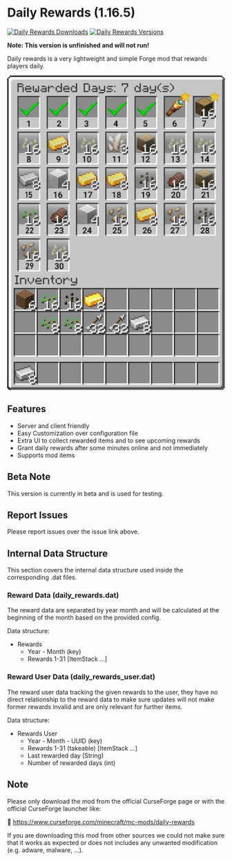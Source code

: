 # Daily Rewards (1.16.5)

[![Daily Rewards Downloads](http://cf.way2muchnoise.eu/full_628798_downloads.svg)](https://www.curseforge.com/minecraft/mc-mods/daily-rewards)
[![Daily Rewards Versions](http://cf.way2muchnoise.eu/versions/Minecraft_628798_all.svg)](https://www.curseforge.com/minecraft/mc-mods/daily-rewards)

**Note: This version is unfinished and will not run!**

Daily rewards is a very lightweight and simple Forge mod that rewards players daily.

![Daily Rewards Screenshot](examples/daily_rewards_screen.png)

## Features

- Server and client friendly
- Easy Customization over configuration file
- Extra UI to collect rewarded items and to see upcoming rewards
- Grant daily rewards after some minutes online and not immediately
- Supports mod items

## Beta Note

This version is currently in beta and is used for testing.

## Report Issues

Please report issues over the issue link above.

## Internal Data Structure

This section covers the internal data structure used inside the corresponding .dat files.

### Reward Data (daily_rewards.dat)

The reward data are separated by year month and will be calculated at the beginning of the month based on the provided config.

Data structure:

- Rewards
  - Year - Month (key)
  - Rewards 1-31 [ItemStack ...]

### Reward User Data (daily_rewards_user.dat)

The reward user data tracking the given rewards to the user, they have no direct relationship to the reward data to make sure updates will not make former rewards invalid and are only relevant for further items.

Data structure:

- Rewards User
  - Year - Month - UUID (key)
  - Rewards 1-31 (takeable) [ItemStack ...]
  - Last rewarded day (String)
  - Number of rewarded days (int)

## Note

Please only download the mod from the official CurseForge page or with the official CurseForge launcher like:

🚀 <https://www.curseforge.com/minecraft/mc-mods/daily-rewards>

If you are downloading this mod from other sources we could not make sure that it works as expected or does not includes any unwanted modification (e.g. adware, malware, ...).
